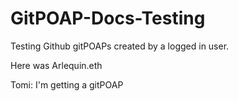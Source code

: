 # GitPOAP-Docs-Testing
Testing Github gitPOAPs created by a logged in user.

Here was Arlequin.eth

Tomi: I'm getting a gitPOAP

